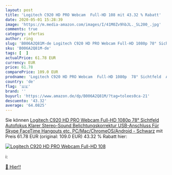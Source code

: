 ```yaml
---
layout: post
title: 'Logitech C920 HD PRO Webcam  Full-HD 108 mit 43.32 % Rabatt'
date: 2020-05-01 15:28:39
image: 'https://m.media-amazon.com/images/I/41M0Zv9hbJL._SL200_.jpg'
comments: true
category: ofertas
author: ring
slug: 'B006A2Q81M-de Logitech C920 HD PRO Webcam Full-HD 1080p 78° Sichtfeld...'
sku: 'B006A2Q81M-de'
tags: [  ]
actualPrice: 61.78 EUR
currency: EUR
price: 61.78
comparePrice: 109.0 EUR
prodname: 'Logitech C920 HD PRO Webcam  Full-HD 1080p  78° Sichtfeld  Autofokus  Klarer Stereo-Sound  Belichtungskorrektur  USB-Anschluss  Für Skype  FaceTime  Hangouts  etc.  PC/Mac/ChromeOS/Android - Schwarz'
country: 'de'
flag: '🇩🇪'
brand: ''
buyurl: 'https://www.amazon.de/dp/B006A2Q81M/?tag=tolees0ca-21'
descuento: '43.32'
average: '64.0825'
---
```


Sie können [Logitech C920 HD PRO Webcam  Full-HD 1080p  78° Sichtfeld  Autofokus  Klarer Stereo-Sound  Belichtungskorrektur  USB-Anschluss  Für Skype  FaceTime  Hangouts  etc.  PC/Mac/ChromeOS/Android - Schwarz](https://www.amazon.de/dp/B006A2Q81M/?tag=tolees0ca-21) mit Preis 61.78 EUR (original: 109.0 EUR) 43.32 % Rabatt hier:

[![Logitech C920 HD PRO Webcam  Full-HD 108](https://m.media-amazon.com/images/I/41M0Zv9hbJL._SL200_.jpg)](https://www.amazon.de/dp/B006A2Q81M/?tag=tolees0ca-21)

ℹ️:


[🛒 Hier!!](https://www.amazon.de/dp/B006A2Q81M/?tag=tolees0ca-21)
